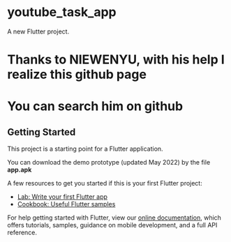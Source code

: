 # youtube_task_app

A new Flutter project.
# Thanks to NIEWENYU, with his help I realize this github page
# You can search him on github
## Getting Started

This project is a starting point for a Flutter application.

You can download the demo prototype (updated May 2022) by the file **app.apk**

A few resources to get you started if this is your first Flutter project:

- [Lab: Write your first Flutter app](https://flutter.dev/docs/get-started/codelab)
- [Cookbook: Useful Flutter samples](https://flutter.dev/docs/cookbook)

For help getting started with Flutter, view our
[online documentation](https://flutter.dev/docs), which offers tutorials,
samples, guidance on mobile development, and a full API reference.


